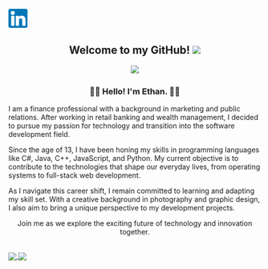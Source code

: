 <p align="center">

<a align="center" href="https://www.linkedin.com/in/ethan-luxton/" target="_blank" rel="noopener noreferrer"><img height="38" src="./images/linkedin.png"></a>&nbsp;&nbsp;

</p>

<h2 align="center">Welcome to my GitHub! <img src="https://raw.githubusercontent.com/MartinHeinz/MartinHeinz/master/wave.gif" width="30px"></h2>

<p align="center">
<img src="https://visitor-badge.glitch.me/badge?page_id=ethan-luxton.ethan-luxton" width="110px">
</p>

<h3 align="center">👨‍💻 Hello! I'm Ethan. 👨‍💻</h3>

I am a finance professional with a background in marketing and public relations. After working in retail banking and wealth management, I decided to pursue my passion for technology and transition into the software development field.

Since the age of 13, I have been honing my skills in programming languages like C#, Java, C++, JavaScript, and Python. My current objective is to contribute to the technologies that shape our everyday lives, from operating systems to full-stack web development.

As I navigate this career shift, I remain committed to learning and adapting my skill set. With a creative background in photography and graphic design, I also aim to bring a unique perspective to my development projects.

<p align="center">Join me as we explore the exciting future of technology and innovation together.</p>
</br>

<a href="https://github.com/ethan-luxton/github-readme-stats">
<img align="center" src="https://github-readme-stats.vercel.app/api?username=ethan-luxton&show_icons=true&theme=midnight-purple&card_width=800" />
</a>
<a href="https://github.com/ethan-luxton/github-readme-stats">
<img align="center" src="https://github-readme-stats.vercel.app/api/top-langs/?username=ethan-luxton&theme=midnight-purple&card_width=800&langs_count=10">

</a>


